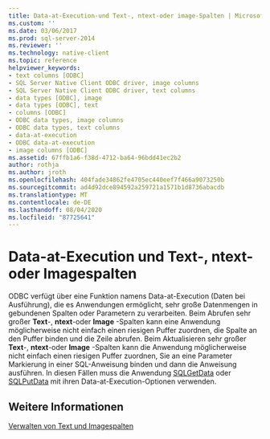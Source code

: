 ```yaml
---
title: Data-at-Execution-und Text-, ntext-oder image-Spalten | Microsoft-Dokumentation
ms.custom: ''
ms.date: 03/06/2017
ms.prod: sql-server-2014
ms.reviewer: ''
ms.technology: native-client
ms.topic: reference
helpviewer_keywords:
- text columns [ODBC]
- SQL Server Native Client ODBC driver, image columns
- SQL Server Native Client ODBC driver, text columns
- data types [ODBC], image
- data types [ODBC], text
- columns [ODBC]
- ODBC data types, image columns
- ODBC data types, text columns
- data-at-execution
- ODBC data-at-execution
- image columns [ODBC]
ms.assetid: 67ffb1a6-f38d-4712-ba64-96bdd41ec2b2
author: rothja
ms.author: jroth
ms.openlocfilehash: 404fade34862fe4705ec440eef7f466a9073250b
ms.sourcegitcommit: ad4d92dce894592a259721a1571b1d8736abacdb
ms.translationtype: MT
ms.contentlocale: de-DE
ms.lasthandoff: 08/04/2020
ms.locfileid: "87725641"
---
```

# <a name="data-at-execution-and-text-ntext-or-image-columns"></a>Data-at-Execution und Text-, ntext- oder Imagespalten
  ODBC verfügt über eine Funktion namens Data-at-Execution (Daten bei Ausführung), die es Anwendungen ermöglicht, sehr große Datenmengen in gebundenen Spalten oder Parametern zu verarbeiten. Beim Abrufen sehr großer **Text**-, **ntext**-oder **Image** -Spalten kann eine Anwendung möglicherweise nicht einfach einen riesigen Puffer zuordnen, die Spalte an den Puffer binden und die Zeile abrufen. Beim Aktualisieren sehr großer **Text**-, **ntext**-oder **Image** -Spalten kann die Anwendung möglicherweise nicht einfach einen riesigen Puffer zuordnen, Sie an eine Parameter Markierung in einer SQL-Anweisung binden und dann die Anweisung ausführen. In diesen Fällen muss die Anwendung [SQLGetData](../native-client-odbc-api/sqlgetdata.md) oder [SQLPutData](../native-client-odbc-api/sqlputdata.md) mit ihren Data-at-Execution-Optionen verwenden.  
  
## <a name="see-also"></a>Weitere Informationen  
 [Verwalten von Text und Imagespalten](managing-text-and-image-columns.md)  
  
  
